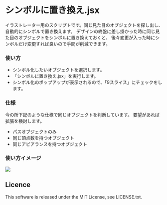 # シンボルに置き換え.jsx

イラストレーター用のスクリプトです。同じ見た目のオブジェクトを探し出し、自動的にシンボルで置き換えます。
デザインの終盤に差し掛かった時に同じ見た目のオブジェクトをシンボルに置き換えておくと、
後々変更が入った時にシンボルだけ変更すれば良いので手間が削減できます。

### 使い方
+ シンボル化したいオブジェクトを選択します。
+ 「シンボルに置き換え.jsx」を実行します。
+ シンボル化のポップアップが表示されるので、「9スライス」にチェックをします。

### 仕様
今の所下記のような仕様で同じオブジェクトを判断しています。
要望があれば拡張を検討します。

+ パスオブジェクトのみ
+ 同じ頂点数を持つオブジェクト
+ 同じアピアランスを持つオブジェクト

### 使い方イメージ
[![](http://img.youtube.com/vi/JsK-aK_PGsw/0.jpg)](https://www.youtube.com/watch?v=JsK-aK_PGsw)

## Licence
This software is released under the MIT License, see LICENSE.txt.
